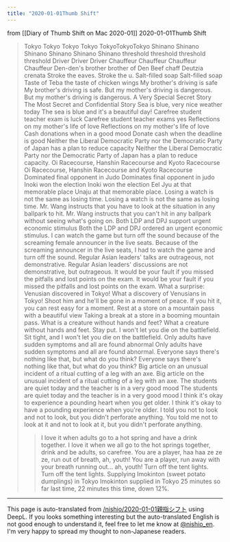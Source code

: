```yaml
---
title: "2020-01-01Thumb Shift"
---
```


from  [[Diary of Thumb Shift on Mac 2020-01]]
2020-01-01Thumb Shift
> Tokyo Tokyo Tokyo Tokyo
TokyoTokyoTokyo
>  Shinano Shinano Shinano
Shinano Shinano Shinano
>  threshold threshold threshold
threshold
>  Driver Driver Driver
Chauffeur Chauffeur Chauffeur Chauffeur
>  Den-den's brother
brother of Den
>  Beef chaff
Deutzia crenata
>  Stroke the eaves.
Stroke the u.
>  Salt-filled soap
Salt-filled soap
>  Taste of Teba
the taste of chicken wings
>  My brother's driving is safe
My brother's driving is safe.
>  But my mother's driving is dangerous.
But my mother's driving is dangerous.
>  A Very Special Secret Story
The Most Secret and Confidential Story
>  Sea is blue, very nice weather today
The sea is blue and it's a beautiful day!
>  Carefree student teacher exam is luck
Carefree student teacher exams yes
>  Reflections on my mother's life of love
Reflections on my mother's life of love
>  Cash donations when in a good mood
Donate cash when the deadline is good
>  Neither the Liberal Democratic Party nor the Democratic Party of Japan has a plan to reduce capacity
Neither the Liberal Democratic Party nor the Democratic Party of Japan has a plan to reduce capacity.
>  Oi Racecourse, Hanshin Racecourse and Kyoto Racecourse
Oi Racecourse, Hanshin Racecourse and Kyoto Racecourse
>  Dominated final opponent in Judo
Dominates final opponent in judo
>  Inoki won the election
Inoki won the election
>  Eel Jyu at that memorable place
Unaju at that memorable place.
>  Losing a watch is not the same as losing time.
Losing a watch is not the same as losing time.
>  Mr. Wang instructs that you have to look at the situation in any ballpark to hit.
Mr. Wang instructs that you can't hit in any ballpark without seeing what's going on.
>  Both LDP and DPJ support urgent economic stimulus
Both the LDP and DPJ ordered an urgent economic stimulus.
>  I can watch the game but turn off the sound because of the screaming female announcer in the live seats.
Because of the screaming announcer in the live seats, I had to watch the game and turn off the sound.
>  Regular Asian leaders' talks are outrageous, not demonstrative.
Regular Asian leaders' discussions are not demonstrative, but outrageous.
>  It would be your fault if you missed the pitfalls and lost points on the exam.
It would be your fault if you missed the pitfalls and lost points on the exam.
>  What a surprise: Venusian discovered in Tokyo!
What a discovery of Venusians in Tokyo!
>  Shoot him and he'll be gone in a moment of peace.
If you hit it, you can rest easy for a moment.
>  Rest at a store on a mountain pass with a beautiful view
Taking a break at a store in a booming mountain pass.
>  What is a creature without hands and feet?
What a creature without hands and feet.
>  Stay put. I won't let you die on the battlefield.
Sit tight, and I won't let you die on the battlefield.
>  Only adults have sudden symptoms and all are found abnormal
Only adults have sudden symptoms and all are found abnormal.
>  Everyone says there's nothing like that, but what do you think?
Everyone says there's nothing like that, but what do you think?
>  Big article on an unusual incident of a ritual cutting of a leg with an axe.
Big article on the unusual incident of a ritual cutting of a leg with an axe.
>  The students are quiet today and the teacher is in a very good mood
The students are quiet today and the teacher is in a very good mood
>  I think it's okay to experience a pounding heart when you get older.
I think it's okay to have a pounding experience when you're older.
>  I told you not to look and not to look, but you didn't perforate anything.
You told me not to look at it and not to look at it, but you didn't perforate anything.
>  > I love it when adults go to a hot spring and have a drink together.
I love it when we all go to the hot springs together, drink and be adults, so carefree.
>  You are a player, haa haa ze ze ze, run out of breath, ah, youth!
You are a player, run away with your breath running out... ah, youth!
>  Turn off the tent lights.
Turn off the tent lights.
>  Supplying Imokinton (sweet potato dumplings) in Tokyo
Imokinton supplied in Tokyo
25 minutes so far last time, 22 minutes this time, down 12%.
---
This page is auto-translated from [/nishio/2020-01-01親指シフト](https://scrapbox.io/nishio/2020-01-01親指シフト) using DeepL. If you looks something interesting but the auto-translated English is not good enough to understand it, feel free to let me know at [@nishio_en](https://twitter.com/nishio_en). I'm very happy to spread my thought to non-Japanese readers.
